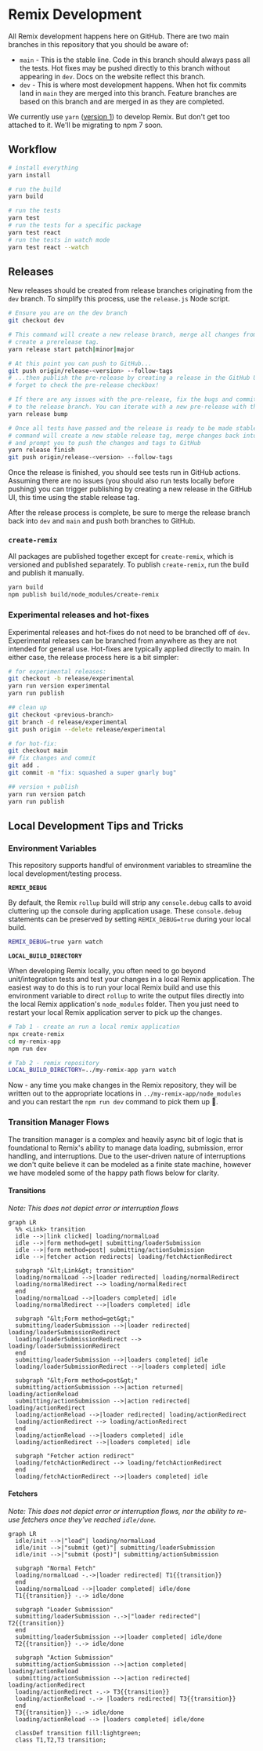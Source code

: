 # Remix Development

All Remix development happens here on GitHub. There are two main branches in this
repository that you should be aware of:

- `main` - This is the stable line. Code in this branch should always pass all
  the tests. Hot fixes may be pushed directly to this branch without appearing in
  `dev`. Docs on the website reflect this branch.
- `dev` - This is where most development happens. When hot fix commits land in
  `main` they are merged into this branch. Feature branches are based on this
  branch and are merged in as they are completed.

We currently use `yarn` ([version 1](https://classic.yarnpkg.com/lang/en/)) to
develop Remix. But don't get too attached to it. We'll be migrating to npm 7
soon.

## Workflow

```bash
# install everything
yarn install

# run the build
yarn build

# run the tests
yarn test
# run the tests for a specific package
yarn test react
# run the tests in watch mode
yarn test react --watch
```

## Releases

New releases should be created from release branches originating from the `dev`
branch. To simplify this process, use the `release.js` Node script.

```bash
# Ensure you are on the dev branch
git checkout dev

# This command will create a new release branch, merge all changes from main, and
# create a prerelease tag.
yarn release start patch|minor|major

# At this point you can push to GitHub...
git push origin/release-<version> --follow-tags
# ...then publish the pre-release by creating a release in the GitHub UI. Don't
# forget to check the pre-release checkbox!

# If there are any issues with the pre-release, fix the bugs and commit directly
# to the release branch. You can iterate with a new pre-release with the following # command, then publish via GitHub the same as before.
yarn release bump

# Once all tests have passed and the release is ready to be made stable, the following
# command will create a new stable release tag, merge changes back into the dev branch,
# and prompt you to push the changes and tags to GitHub
yarn release finish
git push origin/release-<version> --follow-tags
```

Once the release is finished, you should see tests run in GitHub actions. Assuming there are no issues (you should also run tests locally before pushing) you can trigger publishing by creating a new release in the GitHub UI, this time using the stable release tag.

After the release process is complete, be sure to merge the release branch back into `dev` and `main` and push both branches to GitHub.

### `create-remix`

All packages are published together except for `create-remix`, which is
versioned and published separately. To publish `create-remix`, run the build and
publish it manually.

```bash
yarn build
npm publish build/node_modules/create-remix
```

### Experimental releases and hot-fixes

Experimental releases and hot-fixes do not need to be branched off of `dev`.
Experimental releases can be branched from anywhere as they are not intended for
general use. Hot-fixes are typically applied directly to main. In either case,
the release process here is a bit simpler:

```bash
# for experimental releases:
git checkout -b release/experimental
yarn run version experimental
yarn run publish

## clean up
git checkout <previous-branch>
git branch -d release/experimental
git push origin --delete release/experimental

# for hot-fix:
git checkout main
## fix changes and commit
git add .
git commit -m "fix: squashed a super gnarly bug"

## version + publish
yarn run version patch
yarn run publish
```

## Local Development Tips and Tricks

### Environment Variables

This repository supports handful of environment variables to streamline the local development/testing process.

**`REMIX_DEBUG`**

By default, the Remix `rollup` build will strip any `console.debug` calls to avoid cluttering up the console during application usage. These `console.debug` statements can be preserved by setting `REMIX_DEBUG=true` during your local build.

```sh
REMIX_DEBUG=true yarn watch
```

**`LOCAL_BUILD_DIRECTORY`**

When developing Remix locally, you often need to go beyond unit/integration tests and test your changes in a local Remix application. The easiest way to do this is to run your local Remix build and use this environment variable to direct `rollup` to write the output files directly into the local Remix application's `node_modules` folder. Then you just need to restart your local Remix application server to pick up the changes.

```sh
# Tab 1 - create an run a local remix application
npx create-remix
cd my-remix-app
npm run dev

# Tab 2 - remix repository
LOCAL_BUILD_DIRECTORY=../my-remix-app yarn watch
```

Now - any time you make changes in the Remix repository, they will be written out to the appropriate locations in `../my-remix-app/node_modules` and you can restart the `npm run dev` command to pick them up 🎉.

### Transition Manager Flows

The transition manager is a complex and heavily async bit of logic that is foundational to Remix's ability to manage data loading, submission, error handling, and interruptions. Due to the user-driven nature of interruptions we don't quite believe it can be modeled as a finite state machine, however we have modeled some of the happy path flows below for clarity.

#### Transitions

_Note: This does not depict error or interruption flows_

```mermaid
graph LR
  %% <Link> transition
  idle -->|link clicked| loading/normalLoad
  idle -->|form method=get| submitting/loaderSubmission
  idle -->|form method=post| submitting/actionSubmission
  idle -->|fetcher action redirects| loading/fetchActionRedirect

  subgraph "&lt;Link&gt; transition"
  loading/normalLoad -->|loader redirected| loading/normalRedirect
  loading/normalRedirect --> loading/normalRedirect
  end
  loading/normalLoad -->|loaders completed| idle
  loading/normalRedirect -->|loaders completed| idle

  subgraph "&lt;Form method=get&gt;"
  submitting/loaderSubmission -->|loader redirected| loading/loaderSubmissionRedirect
  loading/loaderSubmissionRedirect --> loading/loaderSubmissionRedirect
  end
  submitting/loaderSubmission -->|loaders completed| idle
  loading/loaderSubmissionRedirect -->|loaders completed| idle

  subgraph "&lt;Form method=post&gt;"
  submitting/actionSubmission -->|action returned| loading/actionReload
  submitting/actionSubmission -->|action redirected| loading/actionRedirect
  loading/actionReload -->|loader redirected| loading/actionRedirect
  loading/actionRedirect --> loading/actionRedirect
  end
  loading/actionReload -->|loaders completed| idle
  loading/actionRedirect -->|loaders completed| idle

  subgraph "Fetcher action redirect"
  loading/fetchActionRedirect --> loading/fetchActionRedirect
  end
  loading/fetchActionRedirect -->|loaders completed| idle
```

#### Fetchers

_Note: This does not depict error or interruption flows, nor the ability to re-use fetchers once they've reached `idle/done`._

```mermaid
graph LR
  idle/init -->|"load"| loading/normalLoad
  idle/init -->|"submit (get)"| submitting/loaderSubmission
  idle/init -->|"submit (post)"| submitting/actionSubmission

  subgraph "Normal Fetch"
  loading/normalLoad -.->|loader redirected| T1{{transition}}
  end
  loading/normalLoad -->|loader completed| idle/done
  T1{{transition}} -.-> idle/done

  subgraph "Loader Submission"
  submitting/loaderSubmission -.->|"loader redirected"| T2{{transition}}
  end
  submitting/loaderSubmission -->|loader completed| idle/done
  T2{{transition}} -.-> idle/done

  subgraph "Action Submission"
  submitting/actionSubmission -->|action completed| loading/actionReload
  submitting/actionSubmission -->|action redirected| loading/actionRedirect
  loading/actionRedirect -.-> T3{{transition}}
  loading/actionReload -.-> |loaders redirected| T3{{transition}}
  end
  T3{{transition}} -.-> idle/done
  loading/actionReload --> |loaders completed| idle/done

  classDef transition fill:lightgreen;
  class T1,T2,T3 transition;
```
